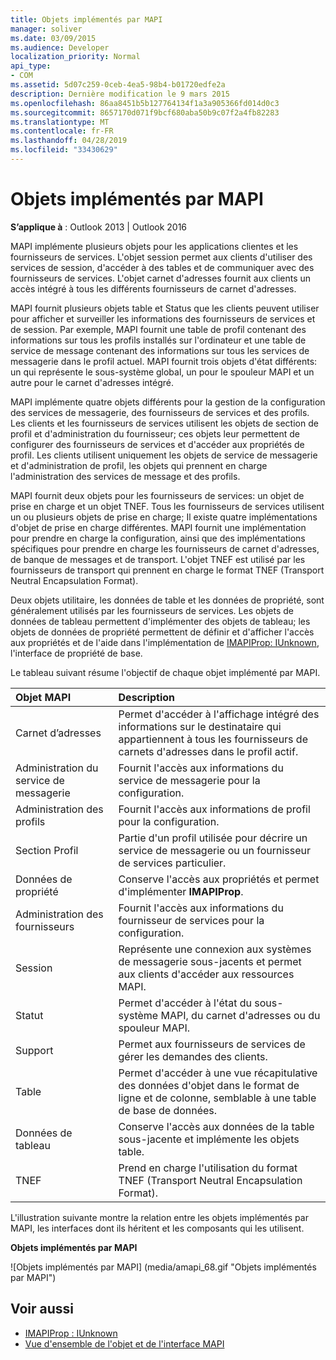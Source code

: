 ```yaml
---
title: Objets implémentés par MAPI
manager: soliver
ms.date: 03/09/2015
ms.audience: Developer
localization_priority: Normal
api_type:
- COM
ms.assetid: 5d07c259-0ceb-4ea5-98b4-b01720edfe2a
description: Dernière modification le 9 mars 2015
ms.openlocfilehash: 86aa8451b5b127764134f1a3a905366fd014d0c3
ms.sourcegitcommit: 8657170d071f9bcf680aba50b9c07f2a4fb82283
ms.translationtype: MT
ms.contentlocale: fr-FR
ms.lasthandoff: 04/28/2019
ms.locfileid: "33430629"
---
```

# <a name="mapi-implemented-objects"></a>Objets implémentés par MAPI
  
**S’applique à** : Outlook 2013 | Outlook 2016 
  
MAPI implémente plusieurs objets pour les applications clientes et les fournisseurs de services. L'objet session permet aux clients d'utiliser des services de session, d'accéder à des tables et de communiquer avec des fournisseurs de services. L'objet carnet d'adresses fournit aux clients un accès intégré à tous les différents fournisseurs de carnet d'adresses. 
  
MAPI fournit plusieurs objets table et Status que les clients peuvent utiliser pour afficher et surveiller les informations des fournisseurs de services et de session. Par exemple, MAPI fournit une table de profil contenant des informations sur tous les profils installés sur l'ordinateur et une table de service de message contenant des informations sur tous les services de messagerie dans le profil actuel. MAPI fournit trois objets d'état différents: un qui représente le sous-système global, un pour le spouleur MAPI et un autre pour le carnet d'adresses intégré. 
  
MAPI implémente quatre objets différents pour la gestion de la configuration des services de messagerie, des fournisseurs de services et des profils. Les clients et les fournisseurs de services utilisent les objets de section de profil et d'administration du fournisseur; ces objets leur permettent de configurer des fournisseurs de services et d'accéder aux propriétés de profil. Les clients utilisent uniquement les objets de service de messagerie et d'administration de profil, les objets qui prennent en charge l'administration des services de message et des profils. 
  
MAPI fournit deux objets pour les fournisseurs de services: un objet de prise en charge et un objet TNEF. Tous les fournisseurs de services utilisent un ou plusieurs objets de prise en charge; Il existe quatre implémentations d'objet de prise en charge différentes. MAPI fournit une implémentation pour prendre en charge la configuration, ainsi que des implémentations spécifiques pour prendre en charge les fournisseurs de carnet d'adresses, de banque de messages et de transport. L'objet TNEF est utilisé par les fournisseurs de transport qui prennent en charge le format TNEF (Transport Neutral Encapsulation Format).
  
Deux objets utilitaire, les données de table et les données de propriété, sont généralement utilisés par les fournisseurs de services. Les objets de données de tableau permettent d'implémenter des objets de tableau; les objets de données de propriété permettent de définir et d'afficher l'accès aux propriétés et de l'aide dans l'implémentation de [IMAPIProp: IUnknown](imapipropiunknown.md), l'interface de propriété de base. 
  
Le tableau suivant résume l'objectif de chaque objet implémenté par MAPI.
  
|**Objet MAPI**|**Description**|
|:-----|:-----|
|Carnet d’adresses  <br/> |Permet d'accéder à l'affichage intégré des informations sur le destinataire qui appartiennent à tous les fournisseurs de carnets d'adresses dans le profil actif.  <br/> |
|Administration du service de messagerie  <br/> |Fournit l'accès aux informations du service de messagerie pour la configuration.  <br/> |
|Administration des profils  <br/> |Fournit l'accès aux informations de profil pour la configuration.  <br/> |
|Section Profil  <br/> |Partie d'un profil utilisée pour décrire un service de messagerie ou un fournisseur de services particulier.  <br/> |
|Données de propriété  <br/> |Conserve l'accès aux propriétés et permet d'implémenter **IMAPIProp**.  <br/> |
|Administration des fournisseurs  <br/> |Fournit l'accès aux informations du fournisseur de services pour la configuration.  <br/> |
|Session  <br/> |Représente une connexion aux systèmes de messagerie sous-jacents et permet aux clients d'accéder aux ressources MAPI.  <br/> |
|Statut  <br/> |Permet d'accéder à l'état du sous-système MAPI, du carnet d'adresses ou du spouleur MAPI.  <br/> |
|Support  <br/> |Permet aux fournisseurs de services de gérer les demandes des clients.  <br/> |
|Table  <br/> |Permet d'accéder à une vue récapitulative des données d'objet dans le format de ligne et de colonne, semblable à une table de base de données.  <br/> |
|Données de tableau  <br/> |Conserve l'accès aux données de la table sous-jacente et implémente les objets table.  <br/> |
|TNEF  <br/> |Prend en charge l'utilisation du format TNEF (Transport Neutral Encapsulation Format).  <br/> |
   
L'illustration suivante montre la relation entre les objets implémentés par MAPI, les interfaces dont ils héritent et les composants qui les utilisent. 
  
**Objets implémentés par MAPI**
  
![Objets implémentés par MAPI] (media/amapi_68.gif "Objets implémentés par MAPI")
  
## <a name="see-also"></a>Voir aussi

- [IMAPIProp : IUnknown](imapipropiunknown.md)
- [Vue d'ensemble de l'objet et de l'interface MAPI](mapi-object-and-interface-overview.md)

